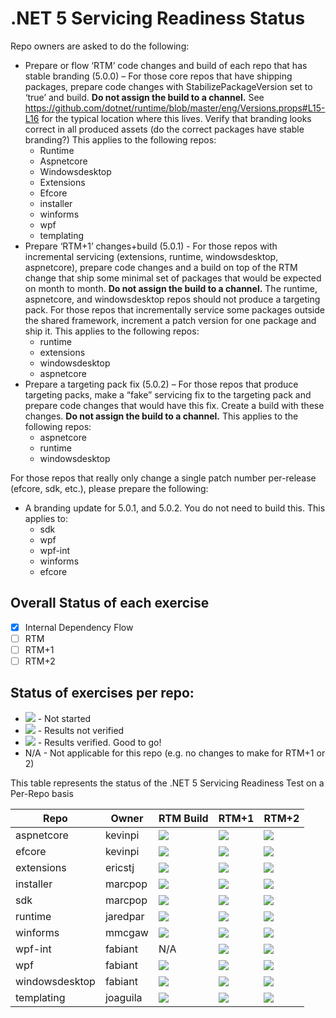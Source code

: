# .NET 5 Servicing Readiness Status

Repo owners are asked to do the following:

- Prepare or flow ‘RTM’ code changes and build of each repo that has stable branding (5.0.0) – For those core repos that have shipping packages, prepare code changes with StabilizePackageVersion set to ‘true’ and build. **Do not assign the build to a channel.** See https://github.com/dotnet/runtime/blob/master/eng/Versions.props#L15-L16 for the typical location where this lives. Verify that branding looks correct in all produced assets (do the correct packages have stable branding?) This applies to the following repos:
  - Runtime
  - Aspnetcore
  - Windowsdesktop
  - Extensions
  - Efcore
  - installer
  - winforms
  - wpf
  - templating
- Prepare ‘RTM+1’ changes+build (5.0.1) - For those repos with incremental servicing (extensions, runtime, windowsdesktop, aspnetcore), prepare code changes and a build on top of the RTM change that ship some minimal set of packages that would be expected on month to month. **Do not assign the build to a channel.** The runtime, aspnetcore, and windowsdesktop repos should not produce a targeting pack. For those repos that incrementally service some packages outside the shared framework, increment a patch version for one package and ship it. This applies to the following repos:
  - runtime
  - extensions
  - windowsdesktop
  - aspnetcore
- Prepare a targeting pack fix (5.0.2) – For those repos that produce targeting packs, make a “fake” servicing fix to the targeting pack and prepare code changes that would have this fix. Create a build with these changes. **Do not assign the build to a channel.** This applies to the following repos:
  - aspnetcore
  - runtime
  - windowsdesktop

For those repos that really only change a single patch number per-release (efcore, sdk, etc.), please prepare the following:
- A branding update for 5.0.1, and 5.0.2. You do not need to build this. This applies to:
  - sdk
  - wpf
  - wpf-int
  - winforms
  - efcore

## Overall Status of each exercise
- [X] Internal Dependency Flow
- [ ] RTM
- [ ] RTM+1
- [ ] RTM+2

## Status of exercises per repo:
- ![][red] - Not started
- ![][yellow] - Results not verified
- ![][green] - Results verified. Good to go!
- N/A - Not applicable for this repo (e.g. no changes to make for RTM+1 or 2)

This table represents the status of the .NET 5 Servicing Readiness Test on a Per-Repo basis

| Repo               | Owner    | RTM Build | RTM+1     | RTM+2        |
| ------------------ | -------- | --------- | --------- | ------------ |
| aspnetcore         | kevinpi  | ![][red]  | ![][red]  | ![][red]     |
| efcore             | kevinpi  | ![][green]| ![][red]  | ![][red]     |
| extensions         | ericstj  | ![][red]  | ![][red]  | ![][red]     |
| installer          | marcpop  | ![][red]  | ![][red]  | ![][red]     |
| sdk                | marcpop  |![][yellow]| ![][red]  | ![][red]     |
| runtime            | jaredpar | ![][green]| ![][red]  | ![][red]     |
| winforms           | mmcgaw   | ![][green]| ![][red]  | ![][red]     |
| wpf-int            | fabiant  | N/A       | ![][red]  | ![][red]     |
| wpf                | fabiant  | ![][green]| ![][red]  | ![][red]     |
| windowsdesktop     | fabiant  | ![][red]  | ![][red]  | ![][red]     |
| templating         | joaguila | ![][green]| ![][red]  | ![][red]     |

[red]: https://individual.icons-land.com/IconsPreview/Sport/PNG/16x16/Ball_Red.png
[green]: https://individual.icons-land.com/IconsPreview/Sport/PNG/16x16/Ball_Green.png
[yellow]: https://individual.icons-land.com/IconsPreview/Sport/PNG/16x16/Ball_Yellow.png
